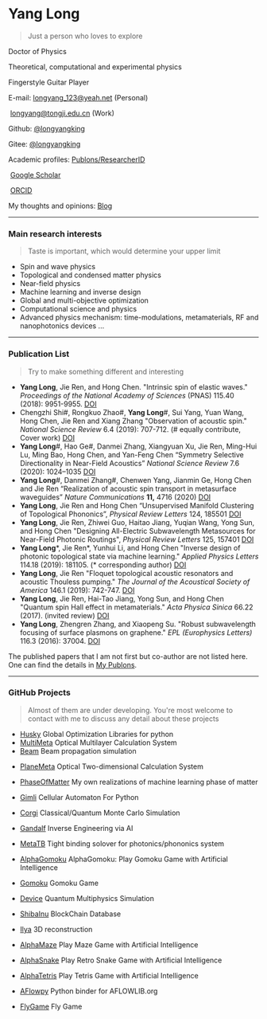 # Yang Long

> Just a person who loves to explore

Doctor of Physics 

Theoretical, computational and experimental physics

Fingerstyle Guitar Player

E-mail: longyang_123@yeah.net (Personal)

​			longyang@tongji.edu.cn (Work)

Github: [@longyangking](https://github.com/longyangking)

Gitee: [@longyangking](https://gitee.com/longyangking)

Academic profiles: [Publons/ResearcherID](https://publons.com/researcher/2538759/yang-long/) 

​								  [Google Scholar](https://scholar.google.com/citations?hl=en&user=D_YienkAAAAJ&view_op=list_works&sortby=pubdate)

​								  [ORCID](https://orcid.org/0000-0001-7600-3396)

My thoughts and opinions: [Blog](thoughts.html)

---

### Main research interests

> Taste is important, which would determine your upper limit

+ Spin and wave physics
+ Topological and condensed matter physics
+ Near-field physics
+ Machine learning and inverse design
+ Global and multi-objective optimization
+ Computational science and physics
+ Advanced physics mechanism: time-modulations, metamaterials, RF and nanophotonics devices ...

---

### Publication List

> Try to make something different and interesting

- **Yang Long**, Jie Ren, and Hong Chen. "Intrinsic spin of elastic waves." *Proceedings of the National Academy of Sciences* (PNAS) 115.40 (2018): 9951-9955. [DOI](https://doi.org/10.1073/PNAS.1808534115)
- Chengzhi Shi#, Rongkuo Zhao#, **Yang Long**#, Sui Yang, Yuan Wang, Hong Chen, Jie Ren and Xiang Zhang "Observation of acoustic spin." *National Science Review* 6.4 (2019): 707-712. (# equally contribute, Cover work) [DOI](https://doi.org/10.1093/NSR/NWZ059)
- **Yang Long**#, Hao Ge#, Danmei Zhang, Xiangyuan Xu, Jie Ren, Ming-Hui Lu, Ming Bao, Hong Chen, and Yan-Feng Chen “Symmetry Selective Directionality in Near-Field Acoustics” *National Science Review* 7.6 (2020): 1024–1035 [DOI](https://doi.org/10.1093/NSR/NWAA040)
- **Yang Long**#, Danmei Zhang#, Chenwen Yang, Jianmin Ge, Hong Chen and Jie Ren
  “Realization of acoustic spin transport in metasurface waveguides” *Nature Communications* **11,** 4716 (2020) [DOI](https://doi.org/10.1038/s41467-020-18599-y)
- **Yang Long**, Jie Ren and Hong Chen “Unsupervised Manifold Clustering of Topological Phononics”, *Physical Review Letters* 124, 185501 [DOI](https://doi.org/10.1103/PhysRevLett.124.185501)
- **Yang Long**, Jie Ren, Zhiwei Guo, Haitao Jiang, Yuqian Wang, Yong Sun, and Hong Chen "Designing All-Electric Subwavelength Metasources for Near-Field Photonic Routings", *Physical Review Letters* 125, 157401 [DOI](https://doi.org/10.1103/PhysRevLett.125.157401)
- **Yang Long**\*, Jie Ren\*, Yunhui Li, and Hong Chen "Inverse design of photonic topological state via machine learning." *Applied Physics Letters* 114.18 (2019): 181105. (* corresponding author) [DOI](https://doi.org/10.1063/1.5094838)
- **Yang Long**, Jie Ren "Floquet topological acoustic resonators and acoustic Thouless pumping." *The Journal of the Acoustical Society of America* 146.1 (2019): 742-747. [DOI](https://doi.org/10.1121/1.5114914)
- **Yang Long**, Jie Ren, Hai-Tao Jiang, Yong Sun, and Hong Chen "Quantum spin Hall effect in metamaterials." *Acta Physica Sinica* 66.22 (2017). (invited review) [DOI](https://doi.org/10.7498/APS.66.227803)
- **Yang Long**, Zhengren Zhang, and Xiaopeng Su. "Robust subwavelength focusing of surface plasmons on graphene." *EPL (Europhysics Letters)* 116.3 (2016): 37004. [DOI](https://doi.org/10.1209/0295-5075/116/37004)

The published papers that I am not first but co-author are not listed here. One can find the details in [My Publons](https://publons.com/researcher/2538759/yang-long/).

---

### GitHub Projects

> Almost of them are under developing. You're most welcome to contact with me to discuss any detail about these projects

- [Husky](https://github.com/longyangking/Husky) Global Optimization Libraries for python
- [MultiMeta](https://github.com/longyangking/MultiMeta) Optical Multilayer Calculation System
- [Beam](https://github.com/longyangking/Beam) Beam propagation simulation

+ [PlaneMeta](https://github.com/longyangking/PlaneMeta) Optical Two-dimensional Calculation System

+ [PhaseOfMatter](https://github.com/longyangking/PhaseOfMatter) My own realizations of machine learning phase of matter
+ [Gimli](https://github.com/longyangking/Gimli) Cellular Automaton For Python
+ [Corgi](https://github.com/longyangking/Corgi) Classical/Quantum Monte Carlo Simulation
+ [Gandalf](https://github.com/longyangking/Gandalf) Inverse Engineering via AI
+ [MetaTB](https://github.com/longyangking/MetaTB) Tight binding solover for photonics/phononics system
+ [AlphaGomoku](https://github.com/longyangking/AlphaGomoku) AlphaGomoku: Play Gomoku Game with Artificial Intelligence
+ [Gomoku](https://github.com/longyangking/Gomoku) Gomoku Game
+ [Device](https://github.com/longyangking/Device) Quantum Multiphysics Simulation
+ [ShibaInu](https://github.com/longyangking/ShibaInu) BlockChain Database
+ [Ilya](https://github.com/longyangking/Ilya) 3D reconstruction
+ [AlphaMaze](https://github.com/longyangking/AlphaMaze) Play Maze Game with Artificial Intelligence
+ [AlphaSnake](https://github.com/longyangking/AlphaSnake) Play Retro Snake Game with Artificial Intelligence
+ [AlphaTetris](https://github.com/longyangking/AlphaTetris) Play Tetris Game with Artificial Intelligence
+ [AFlowpy](https://github.com/longyangking/AFlowpy) Python binder for AFLOWLIB.org
+ [FlyGame](https://github.com/longyangking/FlyGame) Fly Game